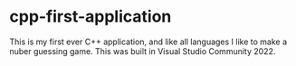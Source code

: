 # cpp-first-application

This is my first ever C++ application, and like all languages I like to make a nuber guessing game. This was built in Visual Studio Community 2022.
